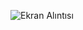 ![Ekran Alıntısı](https://github.com/ngursular20/OgrenciBilgiSistemi/assets/83088918/f9ccf7ae-65b5-4a9f-982d-3cbbcd6b615e)
